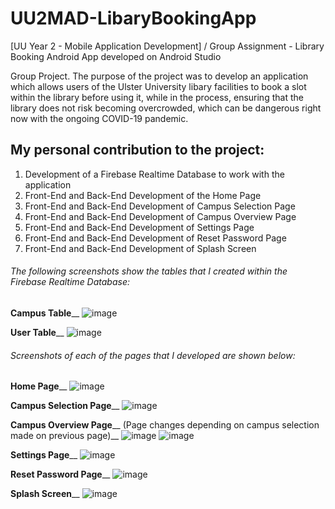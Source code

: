 # UU2MAD-LibaryBookingApp
[UU Year 2 - Mobile Application Development] / Group Assignment - Library Booking Android App developed on Android Studio

Group Project. The purpose of the project was to develop an application which allows users of the Ulster University libary facilities to book a slot within the library before using it, while in the process, ensuring that the library does not risk becoming overcrowded, which can be dangerous right now with the ongoing COVID-19 pandemic.

## My personal contribution to the project:
1. Development of a Firebase Realtime Database to work with the application
2. Front-End and Back-End Development of the Home Page
3. Front-End and Back-End Development of Campus Selection Page
4. Front-End and Back-End Development of Campus Overview Page
5. Front-End and Back-End Development of Settings Page
6. Front-End and Back-End Development of Reset Password Page
7. Front-End and Back-End Development of Splash Screen

###### The following screenshots show the tables that I created within the Firebase Realtime Database:
**Campus Table**__
![image](https://user-images.githubusercontent.com/91070226/152444461-e07963ca-7bf7-49fb-bdec-e531f95a8232.png)

**User Table**__
![image](https://user-images.githubusercontent.com/91070226/152444478-fced0147-6eab-42fe-808f-1230e22a7522.png)

###### Screenshots of each of the pages that I developed are shown below:
**Home Page**__
![image](https://user-images.githubusercontent.com/91070226/152442646-d0bbb6cf-4d02-48b4-8dcd-6b41fee2ae58.png)

**Campus Selection Page**__
![image](https://user-images.githubusercontent.com/91070226/152444233-ebfe26d7-10a4-40e5-b7e1-e4a5dbba6bc3.png)

**Campus Overview Page**__
(Page changes depending on campus selection made on previous page)__
![image](https://user-images.githubusercontent.com/91070226/152444250-2cb64538-283a-4745-98ad-1c172d2d147a.png)
![image](https://user-images.githubusercontent.com/91070226/152444259-f6e09a5f-d75d-46d5-aa05-41f63be50be2.png)

**Settings Page**__
![image](https://user-images.githubusercontent.com/91070226/152444322-352b65cc-c87f-4758-96cf-3eff69a4b63e.png)

**Reset Password Page**__
![image](https://user-images.githubusercontent.com/91070226/152444329-e607ad1a-cb69-422f-ad8d-50fcf78aaa04.png)

**Splash Screen**__
![image](https://user-images.githubusercontent.com/91070226/152444346-d7319a6f-26cd-44a9-9d02-5cd623edf3b4.png)





 
